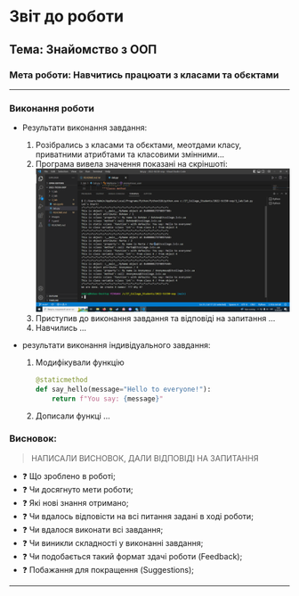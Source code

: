 # Звіт до роботи
## Тема: Знайомство з ООП
### Мета роботи: Навчитись працюати з класами та обєктами
---
### Виконання роботи
- Результати виконання завдання:
    1. Розібрались з класами та обєктами, меотдами класу, приватними атрибтами та класовими змінними...
    2. Програма вивела значення показані на скріншоті:
       ![alt text](https://github.com/BobasB/2022-tk330-oop/raw/main/3_lab/foto/scr1.png "Результат виконання програми")
    3. Приступив до виконання завдання та відповіді на запитання ...
    4. Навчились ...

- результати виконання індивідуального завдання:
  1. Модифікували функцію
        ```python
        @staticmethod
        def say_hello(message="Hello to everyone!"):
            return f"You say: {message}"
        ```
  1. Дописали функці ...

### Висновок: 
> НАПИСАЛИ ВИСНОВОК, ДАЛИ ВІДПОВІДІ НА ЗАПИТАННЯ
- :question: Що зроблено в роботі;
- :question: Чи досягнуто мети роботи;
- :question: Які нові знання отримано;
- :question: Чи вдалось відповісти на всі питання задані в ході роботи;
- :question: Чи вдалося виконати всі завдання;
- :question: Чи виникли складності у виконанні завдання;
- :question: Чи подобається такий формат здачі роботи (Feedback);
- :question: Побажання для покращення (Suggestions);
---
